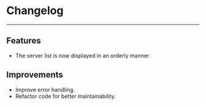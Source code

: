 # Changelog

---

## Features
- The server list is now displayed in an orderly manner

## Improvements
- Improve error handling.
- Refactor code for better maintainability.